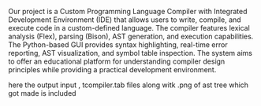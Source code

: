 Our project is a Custom Programming Language Compiler with Integrated Development Environment (IDE) that allows
users to write, compile, and execute code in a custom-defined language. The compiler features lexical analysis (Flex),
parsing (Bison), AST generation, and execution capabilities. The Python-based GUI provides syntax highlighting, real-time
error reporting, AST visualization, and symbol table inspection. The system aims to offer an educational platform for
understanding compiler design principles while providing a practical development environment.

here the output input , tcompiler.tab files along witk .png of ast tree which got made is included 
